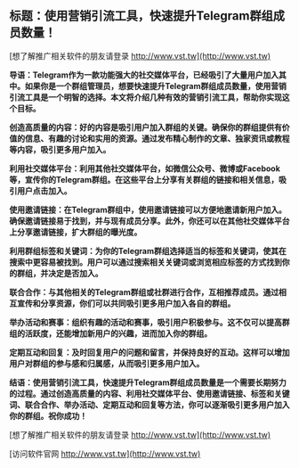 ## **标题：使用营销引流工具，快速提升Telegram群组成员数量！**

[想了解推广相关软件的朋友请登录 http://www.vst.tw](http://www.vst.tw)

**导语：Telegram作为一款功能强大的社交媒体平台，已经吸引了大量用户加入其中。如果你是一个群组管理员，想要快速提升Telegram群组成员数量，使用营销引流工具是一个明智的选择。本文将介绍几种有效的营销引流工具，帮助你实现这个目标。**

**创造高质量的内容：好的内容是吸引用户加入群组的关键。确保你的群组提供有价值的信息、有趣的讨论和实用的资源。通过发布精心制作的文章、独家资讯或教程等内容，吸引更多用户加入。**

**利用社交媒体平台：利用其他社交媒体平台，如微信公众号、微博或Facebook等，宣传你的Telegram群组。在这些平台上分享有关群组的链接和相关信息，吸引用户点击加入。**

**使用邀请链接：在Telegram群组中，使用邀请链接可以方便地邀请新用户加入。确保邀请链接易于找到，并与现有成员分享。此外，你还可以在其他社交媒体平台上分享邀请链接，扩大群组的曝光度。**

**利用群组标签和关键词：为你的Telegram群组选择适当的标签和关键词，使其在搜索中更容易被找到。用户可以通过搜索相关关键词或浏览相应标签的方式找到你的群组，并决定是否加入。**

**联合合作：与其他相关的Telegram群组或社群进行合作，互相推荐成员。通过相互宣传和分享资源，你们可以共同吸引更多用户加入各自的群组。**

**举办活动和赛事：组织有趣的活动和赛事，吸引用户积极参与。这不仅可以提高群组的活跃度，还能增加新用户的兴趣，进而加入你的群组。**

**定期互动和回复：及时回复用户的问题和留言，并保持良好的互动。这样可以增加用户对群组的参与感和归属感，从而吸引更多用户加入。**

**结语：使用营销引流工具，快速提升Telegram群组成员数量是一个需要长期努力的过程。通过创造高质量的内容、利用社交媒体平台、使用邀请链接、标签和关键词、联合合作、举办活动、定期互动和回复等方法，你可以逐渐吸引更多用户加入你的群组。祝你成功！**

[想了解推广相关软件的朋友请登录 http://www.vst.tw](http://www.vst.tw)


[访问软件官网 http://www.vst.tw](http://www.vst.tw)
